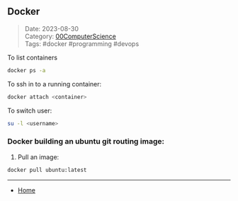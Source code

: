## Docker
 
>Date: 2023-08-30  
>Category: [00ComputerScience](links/00ComputerScience.md)  
>Tags: #docker #programming  #devops

To list containers
```bash
docker ps -a
```

To ssh in to a running container:
```bash
docker attach <container>
```

To switch user:
```bash
su -l <username>
```

### Docker building an ubuntu git routing image:

1. Pull an image:
```bash
docker pull ubuntu:latest
```

---
- [Home](https://heartthymes.github.io)